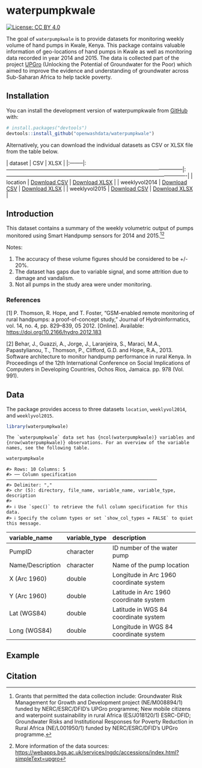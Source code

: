 
<!-- README.md is generated from README.Rmd. Please edit that file -->

# waterpumpkwale

<!-- badges: start -->

[![License: CC BY
4.0](https://img.shields.io/badge/License-CC_BY_4.0-lightgrey.svg)](https://creativecommons.org/licenses/by/4.0/)

<!-- badges: end -->

The goal of `waterpumpkwale` is to provide datasets for monitoring
weekly volume of hand pumps in Kwale, Kenya. This package contains
valuable information of geo-locations of hand pumps in Kwale as well as
monitoring data recorded in year 2014 and 2015. The data is collected
part of the project [UPGro](https://upgro.org) (Unlocking the Potential
of Groundwater for the Poor) which aimed to improve the evidence and
understanding of groundwater across Sub-Saharan Africa to help tackle
poverty.

## Installation

You can install the development version of waterpumpkwale from
[GitHub](https://github.com/waterpumpkwale) with:

``` r
# install.packages("devtools")
devtools::install_github("openwashdata/waterpumpkwale")
```

Alternatively, you can download the individual datasets as CSV or XLSX
file from the table below.

\| dataset \| CSV \| XLSX \|
\|:——–\|:—————————————————————————————————–\|:——————————————————————————————————-\|
\| location \| [Download
CSV](https://github.com/openwashdata/waterpumpkwale/raw/main/inst/extdata/location.csv)
\| [Download
XLSX](https://github.com/openwashdata/waterpumpkwale/raw/main/inst/extdata/location.xlsx)
\| \| weeklyvol2014 \| [Download
CSV](https://github.com/openwashdata/waterpumpkwale/raw/main/inst/extdata/weeklyvol2014.csv)
\| [Download
XLSX](https://github.com/openwashdata/waterpumpkwale/raw/main/inst/extdata/weeklyvol2014.xlsx)
\| \| weeklyvol2015 \| [Download
CSV](https://github.com/openwashdata/waterpumpkwale/raw/main/inst/extdata/weeklyvol2015.csv)
\| [Download
XLSX](https://github.com/openwashdata/waterpumpkwale/raw/main/inst/extdata/weeklyvol2015.xlsx)
\|

## Introduction

This dataset contains a summary of the weekly volumetric output of pumps
monitored using Smart Handpump sensors for 2014 and 2015.[^1][^2]

Notes:

1.  The accuracy of these volume figures should be considered to be +/-
    20%.
2.  The dataset has gaps due to variable signal, and some attrition due
    to damage and vandalism.
3.  Not all pumps in the study area were under monitoring.

### References

\[1\] P. Thomson, R. Hope, and T. Foster, “GSM-enabled remote monitoring
of rural handpumps: a proof-of-concept study,” Journal of
Hydroinformatics, vol. 14, no. 4, pp. 829–839, 05 2012. \[Online\].
Available: <https://doi.org/10.2166/hydro.2012.183>

\[2\] Behar, J., Guazzi, A., Jorge, J., Laranjeira, S., Maraci, M.A.,
Papastylianou, T., Thomson, P., Clifford, G.D. and Hope, R.A., 2013.
Software architecture to monitor handpump performance in rural Kenya. In
Proceedings of the 12th International Conference on Social Implications
of Computers in Developing Countries, Ochos Rios, Jamaica. pp. 978 (Vol.
991).

## Data

The package provides access to three datasets `location`,
`weeklyvol2014`, and `weeklyvol2015`.

``` r
library(waterpumpkwale)
```

``` epoxy
The `waterpumpkwale` data set has {ncol(waterpumpkwale)} variables and {nrow(waterpumpkwale)} observations. For an overview of the variable names, see the following table.  
```

``` r
waterpumpkwale
```

    #> Rows: 10 Columns: 5
    #> ── Column specification ────────────────────────────────────────────────────────
    #> Delimiter: ","
    #> chr (5): directory, file_name, variable_name, variable_type, description
    #> 
    #> ℹ Use `spec()` to retrieve the full column specification for this data.
    #> ℹ Specify the column types or set `show_col_types = FALSE` to quiet this message.

| variable_name    | variable_type | description                             |
|:-----------------|:--------------|:----------------------------------------|
| PumpID           | character     | ID number of the water pump             |
| Name/Description | character     | Name of the pump location               |
| X (Arc 1960)     | double        | Longitude in Arc 1960 coordinate system |
| Y (Arc 1960)     | double        | Latitude in Arc 1960 coordinate system  |
| Lat (WGS84)      | double        | Latitude in WGS 84 coordinate system    |
| Long (WGS84)     | double        | Longitude in WGS 84 coordinate system   |

## Example

## Citation

[^1]: Grants that permitted the data collection include: Groundwater
    Risk Management for Growth and Development project (NE/M008894/1)
    funded by NERC/ESRC/DFID’s UPGro programme; New mobile citizens and
    waterpoint sustainability in rural Africa (ES/J018120/1) ESRC-DFID;
    Groundwater Risks and Institutional Responses for Poverty Reduction
    in Rural Africa (NE/L001950/1) funded by NERC/ESRC/DFID’s UPGro
    programme.

[^2]: More information of the data sources:
    <https://webapps.bgs.ac.uk/services/ngdc/accessions/index.html?simpleText=upgro>
